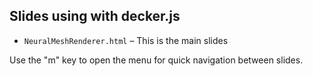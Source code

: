Slides using with decker.js
----------------------------

* `NeuralMeshRenderer.html` – This is the main slides 

Use the "m" key to open the menu for quick navigation between slides.
